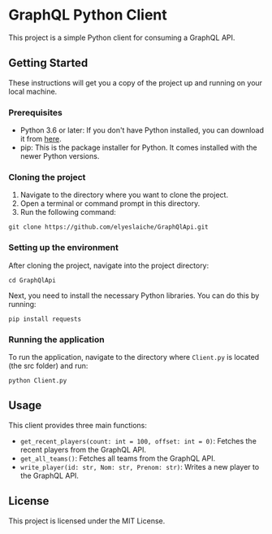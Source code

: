# GraphQL Python Client

This project is a simple Python client for consuming a GraphQL API.

## Getting Started

These instructions will get you a copy of the project up and running on your local machine.

### Prerequisites

- Python 3.6 or later: If you don't have Python installed, you can download it from [here](https://www.python.org/downloads/).
- pip: This is the package installer for Python. It comes installed with the newer Python versions.

### Cloning the project

1. Navigate to the directory where you want to clone the project.
2. Open a terminal or command prompt in this directory.
3. Run the following command:

```
git clone https://github.com/elyeslaiche/GraphQlApi.git
```

### Setting up the environment

After cloning the project, navigate into the project directory:

```
cd GraphQlApi
```

Next, you need to install the necessary Python libraries. You can do this by running:

```
pip install requests
```

### Running the application

To run the application, navigate to the directory where `Client.py` is located (the src folder) and run:

```
python Client.py
```

## Usage

This client provides three main functions:

- `get_recent_players(count: int = 100, offset: int = 0)`: Fetches the recent players from the GraphQL API.
- `get_all_teams()`: Fetches all teams from the GraphQL API.
- `write_player(id: str, Nom: str, Prenom: str)`: Writes a new player to the GraphQL API.

## License

This project is licensed under the MIT License.
